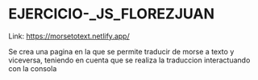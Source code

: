 # EJERCICIO-_JS_FLOREZJUAN

Link: https://morsetotext.netlify.app/

Se crea una pagina en la que se permite traducir de morse a texto y viceversa, teniendo en cuenta que se realiza la traduccion interactuando con la consola